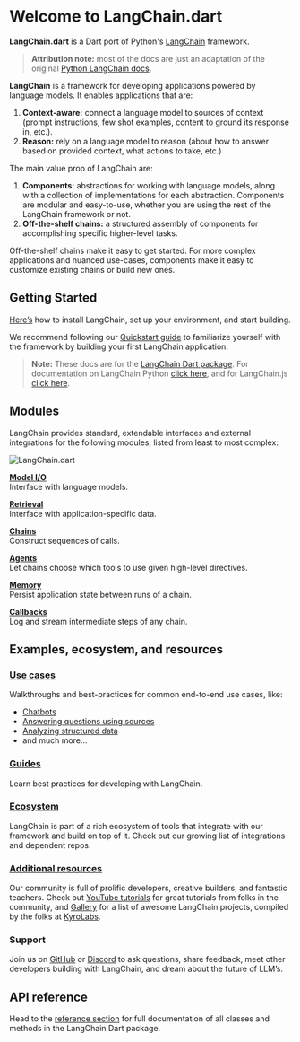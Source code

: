 # Welcome to LangChain.dart

**LangChain.dart** is a Dart port of Python's [LangChain](https://github.com/hwchase17/langchain) framework.

> **Attribution note:** most of the docs are just an adaptation of the original
> [Python LangChain docs](https://python.langchain.com/).

**LangChain** is a framework for developing applications powered by language models. It enables applications that are:

1. **Context-aware:** connect a language model to sources of context (prompt instructions, few shot examples, content to ground its response in, etc.).
2. **Reason:** rely on a language model to reason (about how to answer based on provided context, what actions to take, etc.)

The main value prop of LangChain are:

1. **Components:** abstractions for working with language models, along with a collection of implementations for each abstraction. Components are modular and easy-to-use, whether you are using the rest of the LangChain framework or not.
2. **Off-the-shelf chains:** a structured assembly of components for accomplishing specific higher-level tasks.

Off-the-shelf chains make it easy to get started. For more complex applications and nuanced use-cases, components make it easy to customize existing chains or build new ones.

## Getting Started

[Here’s](/get_started/installation) how to install LangChain, set up your environment, and start building.

We recommend following our [Quickstart guide](/get_started/getting_started.md) to familiarize yourself with the framework by building your first LangChain application.

> **Note:** These docs are for the [LangChain Dart package](https://github.com/davidmigloz/langchain_dart). 
> For documentation on LangChain Python [click here](https://python.langchain.com), and for LangChain.js [click here](https://js.langchain.com).

## Modules

LangChain provides standard, extendable interfaces and external integrations for the following modules, listed from least to most complex:

![LangChain.dart](https://raw.githubusercontent.com/davidmigloz/langchain_dart/main/docs/img/langchain.dart.png)

**[Model I/O](/modules/model_io/models/models.md)**  
Interface with language models.

**[Retrieval]()**  
Interface with application-specific data.

**[Chains](/modules/chains/chains.md)**  
Construct sequences of calls.

**[Agents](/modules/agents/agents.md)**  
Let chains choose which tools to use given high-level directives.

**[Memory](/modules/memory/memory.md)**  
Persist application state between runs of a chain.

**[Callbacks]()**  
Log and stream intermediate steps of any chain.

## Examples, ecosystem, and resources

### [Use cases](https://python.langchain.com/docs/use_cases/)

Walkthroughs and best-practices for common end-to-end use cases, like:

- [Chatbots](https://python.langchain.com/docs/use_cases/chatbots)
- [Answering questions using sources](https://python.langchain.com/docs/use_cases/question_answering)
- [Analyzing structured data](https://python.langchain.com/docs/use_cases/tabular.html)
- and much more...

### [Guides](https://python.langchain.com/docs/guides)

Learn best practices for developing with LangChain.

### [Ecosystem](https://python.langchain.com/docs/ecosystem)

LangChain is part of a rich ecosystem of tools that integrate with our framework and build on top of it. Check out our growing list of integrations and dependent repos.

### [Additional resources](https://python.langchain.com/docs/additional_resources)

Our community is full of prolific developers, creative builders, and fantastic teachers. Check out [YouTube tutorials](https://python.langchain.com/docs/ecosystem/youtube.html) for great tutorials from folks in the community, and [Gallery](https://github.com/kyrolabs/awesome-langchain) for a list of awesome LangChain projects, compiled by the folks at [KyroLabs](https://kyrolabs.com).

### Support

Join us on [GitHub](https://github.com/davidmigloz/langchain_dart) or [Discord](https://discord.gg/6adMQxSpJS) to ask questions, share feedback, meet other developers building with LangChain, and dream about the future of LLM’s.

## API reference

Head to the [reference section](https://pub.dev/documentation/langchain/latest) for full documentation of all classes and methods in the LangChain Dart package.
